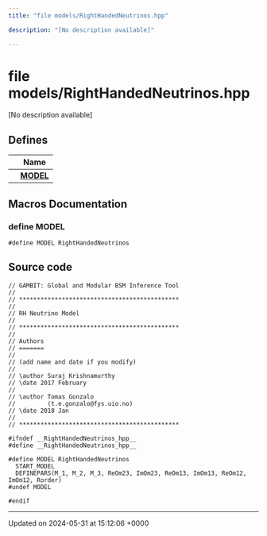 ```yaml
---
title: "file models/RightHandedNeutrinos.hpp"

description: "[No description available]"

---
```


# file models/RightHandedNeutrinos.hpp

[No description available]

## Defines

|                | Name           |
| -------------- | -------------- |
|  | **[MODEL](/documentation/code/files/righthandedneutrinos_8hpp/#define-model)**  |




## Macros Documentation

### define MODEL

```
#define MODEL RightHandedNeutrinos
```


## Source code

```
// GAMBIT: Global and Modular BSM Inference Tool
//
// *********************************************
//
// RH Neutrino Model
//
// *********************************************
//
// Authors
// =======
//
// (add name and date if you modify)
//
// \author Suraj Krishnamurthy
// \date 2017 February
//
// \author Tomas Gonzalo
//         (t.e.gonzalo@fys.uio.no)
// \date 2018 Jan
//
// *********************************************

#ifndef __RightHandedNeutrinos_hpp__
#define __RightHandedNeutrinos_hpp__

#define MODEL RightHandedNeutrinos
  START_MODEL
  DEFINEPARS(M_1, M_2, M_3, ReOm23, ImOm23, ReOm13, ImOm13, ReOm12, ImOm12, Rorder)
#undef MODEL

#endif
```


-------------------------------

Updated on 2024-05-31 at 15:12:06 +0000
